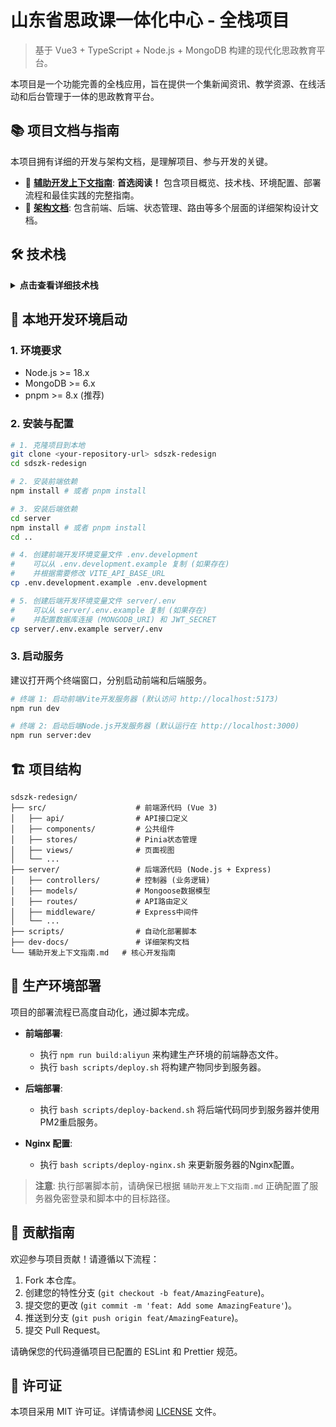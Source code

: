 # 山东省思政课一体化中心 - 全栈项目

> 基于 Vue3 + TypeScript + Node.js + MongoDB 构建的现代化思政教育平台。


本项目是一个功能完善的全栈应用，旨在提供一个集新闻资讯、教学资源、在线活动和后台管理于一体的思政教育平台。

## 📚 项目文档与指南

本项目拥有详细的开发与架构文档，是理解项目、参与开发的关键。

- 📖 **[辅助开发上下文指南](./辅助开发上下文指南.md)**: **首选阅读！** 包含项目概览、技术栈、环境配置、部署流程和最佳实践的完整指南。
- 📂 **[架构文档](./dev-docs/)**: 包含前端、后端、状态管理、路由等多个层面的详细架构设计文档。

## 🛠 技术栈

<details>
<summary><strong>点击查看详细技术栈</strong></summary>

### 前端技术栈

- **核心框架**: Vue 3.3.4 + TypeScript 5.2.0
- **构建工具**: Vite 4.4.9
- **UI组件库**: Element Plus 2.3.14 + Ant Design Vue 4.0.3
- **状态管理**: Pinia 2.1.6
- **路由**: Vue Router 4.2.4
- **HTTP客户端**: Axios ^1.5.0
- **开发工具**: ESLint + Prettier + Husky

### 后端技术栈

- **运行环境**: Node.js (ES Modules)
- **Web框架**: Express 4.18.2
- **数据库**: MongoDB + Mongoose 8.1.1
- **认证**: JWT + bcrypt
- **进程管理**: PM2

</details>

## 🚀 本地开发环境启动

### 1. 环境要求

- Node.js >= 18.x
- MongoDB >= 6.x
- pnpm >= 8.x (推荐)

### 2. 安装与配置

```bash
# 1. 克隆项目到本地
git clone <your-repository-url> sdszk-redesign
cd sdszk-redesign

# 2. 安装前端依赖
npm install # 或者 pnpm install

# 3. 安装后端依赖
cd server
npm install # 或者 pnpm install
cd ..

# 4. 创建前端开发环境变量文件 .env.development
#    可以从 .env.development.example 复制 (如果存在)
#    并根据需要修改 VITE_API_BASE_URL
cp .env.development.example .env.development

# 5. 创建后端开发环境变量文件 server/.env
#    可以从 server/.env.example 复制 (如果存在)
#    并配置数据库连接 (MONGODB_URI) 和 JWT_SECRET
cp server/.env.example server/.env
```

### 3. 启动服务

建议打开两个终端窗口，分别启动前端和后端服务。

```bash
# 终端 1: 启动前端Vite开发服务器 (默认访问 http://localhost:5173)
npm run dev

# 终端 2: 启动后端Node.js开发服务器 (默认运行在 http://localhost:3000)
npm run server:dev
```

## 🏗️ 项目结构

```
sdszk-redesign/
├── src/                    # 前端源代码 (Vue 3)
│   ├── api/                # API接口定义
│   ├── components/         # 公共组件
│   ├── stores/             # Pinia状态管理
│   ├── views/              # 页面视图
│   └── ...
├── server/                 # 后端源代码 (Node.js + Express)
│   ├── controllers/        # 控制器 (业务逻辑)
│   ├── models/             # Mongoose数据模型
│   ├── routes/             # API路由定义
│   ├── middleware/         # Express中间件
│   └── ...
├── scripts/                # 自动化部署脚本
├── dev-docs/               # 详细架构文档
└── 辅助开发上下文指南.md   # 核心开发指南
```

## 🚀 生产环境部署

项目的部署流程已高度自动化，通过脚本完成。

- **前端部署**:

  - 执行 `npm run build:aliyun` 来构建生产环境的前端静态文件。
  - 执行 `bash scripts/deploy.sh` 将构建产物同步到服务器。

- **后端部署**:

  - 执行 `bash scripts/deploy-backend.sh` 将后端代码同步到服务器并使用PM2重启服务。

- **Nginx 配置**:
  - 执行 `bash scripts/deploy-nginx.sh` 来更新服务器的Nginx配置。

> **注意**: 执行部署脚本前，请确保已根据 `辅助开发上下文指南.md` 正确配置了服务器免密登录和脚本中的目标路径。

## 🤝 贡献指南

欢迎参与项目贡献！请遵循以下流程：

1.  Fork 本仓库。
2.  创建您的特性分支 (`git checkout -b feat/AmazingFeature`)。
3.  提交您的更改 (`git commit -m 'feat: Add some AmazingFeature'`)。
4.  推送到分支 (`git push origin feat/AmazingFeature`)。
5.  提交 Pull Request。

请确保您的代码遵循项目已配置的 ESLint 和 Prettier 规范。

## 📄 许可证

本项目采用 MIT 许可证。详情请参阅 [LICENSE](LICENSE) 文件。

